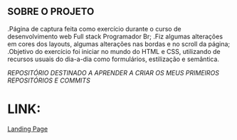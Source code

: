SOBRE O PROJETO
------------------------------------------------------
.Página de captura feita como exercício durante o curso de desenvolvimento web Full stack Programador Br;
.Fiz algumas alterações em cores dos layouts, algumas alterações nas bordas e no scroll da página;
.Objetivo do exercício foi iniciar no mundo do HTML e CSS, utilizando de recursos usuais do dia-a-dia como
formulários, estilização e semântica.

*REPOSITÓRIO DESTINADO A APRENDER A CRIAR OS MEUS PRIMEIROS REPOSITÓRIOS E COMMITS*
# LINK:
[Landing Page](https://jailsonvicente.github.io/Landing-Page/)
